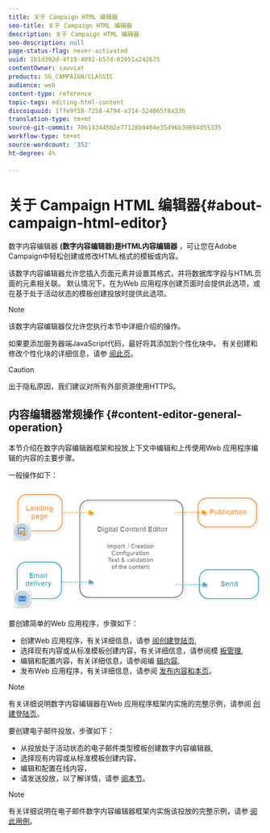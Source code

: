 ```yaml
---
title: 关于 Campaign HTML 编辑器
seo-title: 关于 Campaign HTML 编辑器
description: 关于 Campaign HTML 编辑器
seo-description: null
page-status-flag: never-activated
uuid: 1b1d392d-4f19-4092-b57d-02051a242675
contentOwner: sauviat
products: SG_CAMPAIGN/CLASSIC
audience: web
content-type: reference
topic-tags: editing-html-content
discoiquuid: 1ffe9f58-7258-4794-a314-524065f8a33b
translation-type: tm+mt
source-git-commit: 70b143445b2e77128b9404e35d96b39694d55335
workflow-type: tm+mt
source-wordcount: '352'
ht-degree: 4%

---
```



# 关于 Campaign HTML 编辑器{#about-campaign-html-editor}

数字内容编辑器 **(数字内容编辑器)是HTML内容编辑器** ，可让您在Adobe Campaign中轻松创建或修改HTML格式的模板或内容。

该数字内容编辑器允许您插入页面元素并设置其格式，并将数据库字段与HTML页面的元素相关联。 默认情况下，在为Web 应用程序创建页面时会提供此选项，或在基于处于活动状态的模板创建投放时提供此选项。

>[!NOTE]
>
>该数字内容编辑器仅允许您执行本节中详细介绍的操作。
>
>如果要添加服务器端JavaScript代码，最好将其添加到个性化块中。 有关创建和修改个性化块的详细信息，请参 [阅此页](../../delivery/using/personalization-blocks.md)。

>[!CAUTION]
>
>出于隐私原因，我们建议对所有外部资源使用HTTPS。

## 内容编辑器常规操作 {#content-editor-general-operation}

本节介绍在数字内容编辑器框架和投放上下文中编辑和上传使用Web 应用程序编辑的内容的主要步骤。

一般操作如下：

![](assets/dce_schema.png)

要创建简单的Web 应用程序，步骤如下：

* 创建Web 应用程序，有关详细信息，请参 [阅创建登陆页](../../web/using/creating-a-landing-page.md),
* 选择现有内容或从标准模板创建内容，有关详细信息，请参阅模 [板管理](../../web/using/template-management.md),
* 编辑和配置内容，有关详细信息，请参阅编 [辑内容](../../web/using/editing-content.md),
* 发布Web 应用程序，有关详细信息，请参阅 [发布内容](../../web/using/creating-a-landing-page.md#step-3---publishing-content)[和本页](../../web/using/publishing-a-web-form.md#managing-web-forms-delivery-and-tracking)。

>[!NOTE]
>
>有关详细说明数字内容编辑器在Web 应用程序框架内实施的完整示例，请参阅 [创建登陆页](../../web/using/creating-a-landing-page.md)。

要创建电子邮件投放，步骤如下：

* 从投放处于活动状态的电子邮件类型模板创建数字内容编辑器,
* 选择现有内容或从标准模板创建内容，
* 编辑和配置在线内容，
* 请发送投放，以了解详情，请参 [阅本节](../../delivery/using/steps-about-delivery-creation-steps.md)。

>[!NOTE]
>
>有关详细说明在电子邮件数字内容编辑器框架内实施该投放的完整示例，请参 [阅此用例](../../web/using/use-case--creating-an-email-delivery.md)。

